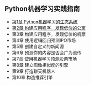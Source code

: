 ## Python机器学习实践指南
- [第1章 Python机器学习的生态系统](chapter1.md)
- [第2章 构建应用程序，发现低价的公寓](chapter2.md)
- 第3章 构建应用程序，发现低价的机票
- 第4章 使用逻辑回归预测IPO市场
- 第5章 创建自定义的新闻源
- 第6章 预测你的内容是否会广为流传
- 第7章 使用机器学习预测股票市场
- 第8章 建立图像相似度的引擎
- 第9章 打造聊天机器人
- 第10章 构造推荐引擎